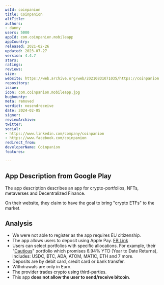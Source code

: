 ```yaml
---
wsId: coinpanion
title: Coinpanion
altTitle: 
authors:
- danny
users: 5000
appId: com.coinpanion.mobileapp
appCountry: 
released: 2021-02-26
updated: 2023-07-27
version: 4.4.7
stars: 
ratings: 
reviews: 
size: 
website: https://web.archive.org/web/20210831071035/https://coinpanion.com/
repository: 
issue: 
icon: com.coinpanion.mobileapp.jpg
bugbounty: 
meta: removed
verdict: nosendreceive
date: 2024-02-05
signer: 
reviewArchive: 
twitter: 
social:
- https://www.linkedin.com/company/coinpanion
- https://www.facebook.com/coinpanion
redirect_from: 
developerName: Coinpanion
features: 

---
```


## App Description from Google Play

The app description describes an app for crypto-portfolios, NFTs, metaverses and Decentralized Finance.

On their website, they claim to have the goal to bring "crypto ETFs" to the market.

## Analysis

- We were not able to register as the app requires EU citizenship.
- The app allows users to deposit using Apple Pay. [FB Link](https://www.facebook.com/coinpanion/posts/pfbid0ASRqVD2k1fFKQC5S32ziveVwnBec7fsh357sdG5qNivztjpHk7JEWgc6fPfhTwFzl)
- Users can select portfolios with specific allocations. For example, their "[Cautious](https://en.coinpanion.com/crypto-portfolio/cautious)" portfolio which promises 6.94% YTD (Year to Date Returns), includes: USDC, BTC, ADA, ATOM, MATIC, ETH and 7 more.
- Deposits are by debit card, credit card or bank transfer.
- Withdrawals are only in Euro.
- The provider trades crypto using third-parties.
- This app **does not allow the user to send/receive bitcoin**.
